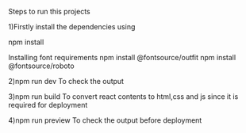 Steps to run this projects

1)Firstly install the dependencies using
   
   npm install
      
Installing font requirements
npm install @fontsource/outfit
npm install @fontsource/roboto

2)npm run dev 
  To check the output

3)npm run build
  To convert react contents to html,css and js since it is required for deployment
  
4)npm run preview
  To check the output before deployment


  


